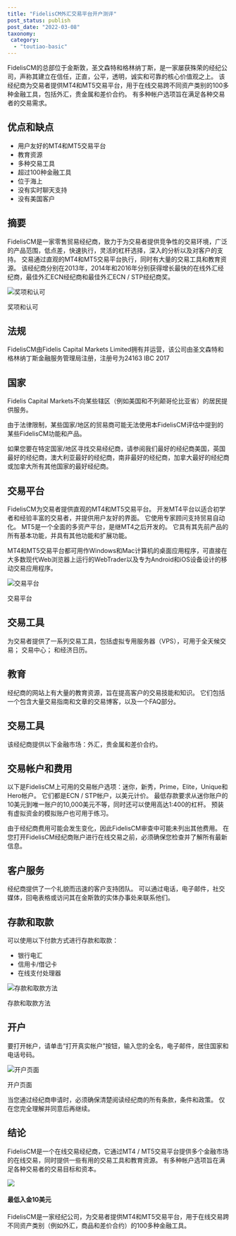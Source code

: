 ```yaml
---
title: "FidelisCM外汇交易平台开户测评"
post_status: publish
post_date: "2022-03-08"
taxonomy:
 category: 
  - "toutiao-basic"
---
```


FidelisCM的总部位于金斯敦，圣文森特和格林纳丁斯，是一家屡获殊荣的经纪公司，声称其建立在信任，正直，公平，透明，诚实和可靠的核心价值观之上。 该经纪商为交易者提供MT4和MT5交易平台，用于在线交易跨不同资产类别的100多种金融工具，包括外汇，贵金属和差价合约。 有多种帐户选项旨在满足各种交易者的交易需求。

## 优点和缺点
- 用户友好的MT4和MT5交易平台
- 教育资源
- 多种交易工具
- 超过100种金融工具
- 位于海上
- 没有实时聊天支持
- 没有美国客户


## 摘要

FidelisCM是一家零售贸易经纪商，致力于为交易者提供竞争性的交易环境，广泛的产品范围，低点差，快速执行，灵活的杠杆选择，深入的分析以及对客户的支持。 交易通过直观的MT4和MT5交易平台执行，同时有大量的交易工具和教育资源。 该经纪商分别在2013年，2014年和2016年分别获得增长最快的在线外汇经纪商，最佳外汇ECN经纪商和最佳外汇ECN / STP经纪商奖。

![奖项和认可](https://cdn.fendou.la/funstoutiao/2020/12/FidelisCM-Review-Awards-and-Recognitions.jpg "奖项和认可")

奖项和认可

## 法规

FidelisCM由Fidelis Capital Markets Limited拥有并运营，该公司由圣文森特和格林纳丁斯金融服务管理局注册，注册号为24163 IBC 2017

## 国家

Fidelis Capital Markets不向某些辖区（例如美国和不列颠哥伦比亚省）的居民提供服务。

由于法律限制，某些国家/地区的贸易商可能无法使用本FidelisCM评估中提到的某些FidelisCM功能和产品。

如果您要在特定国家/地区寻找交易经纪商，请参阅我们最好的经纪商美国，英国最好的经纪商，澳大利亚最好的经纪商，南非最好的经纪商，加拿大最好的经纪商或加拿大所有其他国家的最好经纪商。

## 交易平台

FidelisCM为交易者提供直观的MT4和MT5交易平台。 开发MT4平台以适合初学者和经验丰富的交易者，并提供用户友好的界面。 它使用专家顾问支持贸易自动化。 MT5是一个全面的多资产平台，是继MT4之后开发的。 它具有其先前产品的所有基本功能，并具有其他功能和扩展功能。

MT4和MT5交易平台都可用作Windows和Mac计算机的桌面应用程序，可直接在大多数现代Web浏览器上运行的WebTrader以及专为Android和iOS设备设计的移动交易应用程序。

![交易平台](https://cdn.fendou.la/funstoutiao/2020/12/FidelisCM-Trading-Platform-1024x841.jpg "交易平台")

交易平台

## 交易工具

为交易者提供了一系列交易工具，包括虚拟专用服务器（VPS），可用于全天候交易； 交易中心； 和经济日历。

## 教育

经纪商的网站上有大量的教育资源，旨在提高客户的交易技能和知识。 它们包括一个包含大量交易指南和文章的交易博客，以及一个FAQ部分。

## 交易工具

该经纪商提供以下金融市场：外汇，贵金属和差价合约。

## 交易帐户和费用

以下是FidelisCM上可用的交易帐户选项：迷你，新秀，Prime，Elite，Unique和Hero帐户。 它们都是ECN / STP帐户，以美元计价。 最低存款要求从迷你账户的10美元到唯一账户的10,000美元不等，同时还可以使用高达1:400的杠杆。 预装有虚拟资金的模拟账户也可用于练习。

由于经纪商费用可能会发生变化，因此FidelisCM审查中可能未列出其他费用。 在您打开FidelisCM经纪商账户进行在线交易之前，必须确保您检查并了解所有最新信息。

## 客户服务

经纪商提供了一个礼貌而迅速的客户支持团队。 可以通过电话，电子邮件，社交媒体，回电表格或访问其在金斯敦的实体办事处来联系他们。

## 存款和取款

可以使用以下付款方式进行存款和取款：
- 银行电汇
- 信用卡/借记卡
- 在线支付处理器

![存款和取款方法](https://cdn.fendou.la/funstoutiao/2020/12/FidelisCM-Review-Deposit-and-Withdrawal-Methods-1024x129.jpg "存款和取款方法")

存款和取款方法

## 开户

要打开帐户，请单击“打开真实帐户”按钮，输入您的全名，电子邮件，居住国家和电话号码。

![开户页面](https://cdn.fendou.la/funstoutiao/2020/12/FidelisCM-Review-Account-Opening-Page.jpg "开户页面")

开户页面

当您通过经纪商申请时，必须确保清楚阅读经纪商的所有条款，条件和政策。 仅在您完全理解并同意后再继续。

## 结论

FidelisCM是一个在线交易经纪商，它通过MT4 / MT5交易平台提供多个金融市场的在线交易，同时提供一些有用的交易工具和教育资源。 有多种帐户选项旨在满足各种交易者的交易目标和资本。

![](https://cdn.fendou.la/funstoutiao/2020/12/FidelisCM-Logo.png)

#### 最低入金10美元

FidelisCM是一家经纪公司，为交易者提供MT4和MT5交易平台，用于在线交易跨不同资产类别（例如外汇，商品和差价合约）的100多种金融工具。
